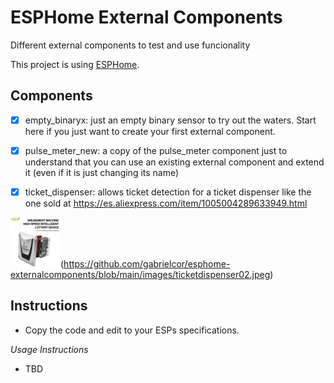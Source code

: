 # ESPHome External Components
Different external components to test and use funcionality

This project is using [ESPHome](https://esphome.io/).

## Components 
-   [x] empty_binaryx: just an empty binary sensor to try out the waters. Start here if you just want to create your first external component.
-   [x] pulse_meter_new: a copy of the pulse_meter component just to understand that you can use an existing external component and extend it (even if it is just changing its name)
-   [x] ticket_dispenser: allows ticket detection for a ticket dispenser like the one sold at https://es.aliexpress.com/item/1005004289633949.html


![Ticket dispenser images](https://github.com/gabrielcor/esphome-externalcomponents/blob/main/images/ticketdispenser01.jpeg)(https://github.com/gabrielcor/esphome-externalcomponents/blob/main/images/ticketdispenser02.jpeg)


## Instructions

-   Copy the code and edit to your ESPs specifications.

*Usage Instructions*
-  TBD